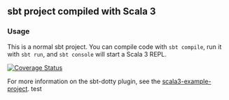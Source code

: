 ## sbt project compiled with Scala 3

### Usage

This is a normal sbt project. You can compile code with `sbt compile`, run it with `sbt run`, and `sbt console` will start a Scala 3 REPL.

[![Coverage Status](https://coveralls.io/repos/github/PhilNeu13/Othello/badge.svg?branch=main)](https://coveralls.io/github/PhilNeu13/Othello?branch=main)

For more information on the sbt-dotty plugin, see the
[scala3-example-project](https://github.com/scala/scala3-example-project/blob/main/README.md).
test